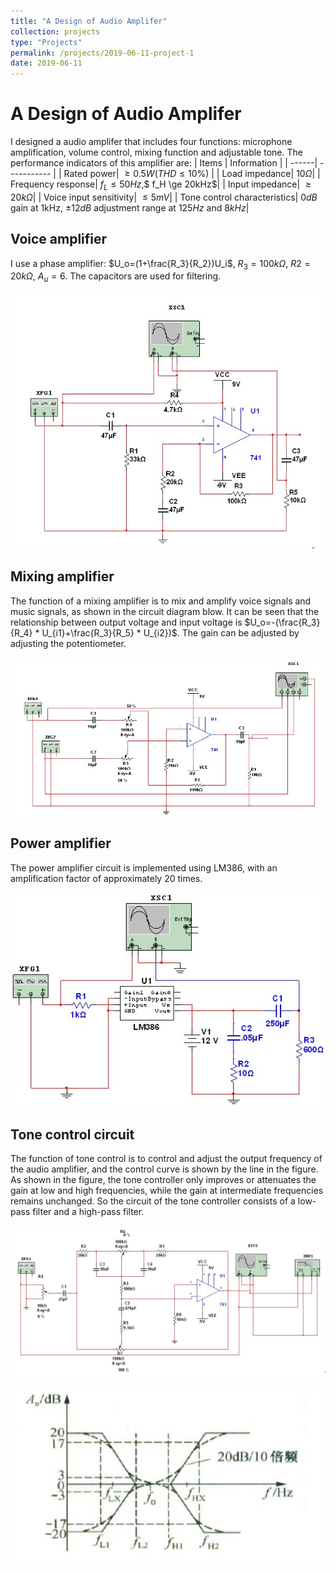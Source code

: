 ```yaml
---
title: "A Design of Audio Amplifer"
collection: projects
type: "Projects"
permalink: /projects/2019-06-11-project-1
date: 2019-06-11
---
```


# A Design of Audio Amplifer

I designed a audio amplifer that includes four functions: microphone amplification, volume control, mixing function and adjustable tone.
The performance indicators of this amplifier are:
| Items | Information |
| ------| ----------- |
| Rated power| $\ge 0.5W(THD\le10\%)$ |
| Load impedance| $10\Omega$|
| Frequency response| $f_L\le 50Hz$,$ f_H \ge 20kHz$|
| Input impedance| $\ge 20k\Omega$|
| Voice input sensitivity| $\le 5mV$|
| Tone control characteristics| $0dB$ gain at 1kHz, $\pm 12dB$ adjustment range at $125Hz$ and $8kHz$|

## Voice amplifier
I use a phase amplifier: $U_o=(1+\frac{R_3}{R_2})U_i$, $R_3 = 100k\Omega$, $R2 = 20k \Omega$, $A_u=6$. The capacitors are used for filtering.

![fig1](/images/project-1/voice.jpg "voice amplifier")

## Mixing amplifier
The function of a mixing amplifier is to mix and amplify voice signals and music signals, as shown in the circuit diagram blow. It can be seen that the relationship between output voltage and input voltage is $U_o=-(\frac{R_3}{R_4} * U_{i1}+\frac{R_3}{R_5} * U_{i2})$. The gain can be adjusted by adjusting the potentiometer.

![fig2](/images/project-1/mix.jpg "mixing amplifier")

## Power amplifier
The power amplifier circuit is implemented using LM386, with an amplification factor of approximately 20 times.

![fig3](/images/project-1/power.jpg "power amplifier")

## Tone control circuit
The function of tone control is to control and adjust the output frequency of the audio amplifier, and the control curve is shown by the line in the figure. As shown in the figure, the tone controller only improves or attenuates the gain at low and high frequencies, while the gain at intermediate frequencies remains unchanged. So the circuit of the tone controller consists of a low-pass filter and a high-pass filter.

![fig4](/images/project-1/control-1.jpg "Tone control circuit")

![fig5](/images/project-1/control-2.jpg "Tone control curve")